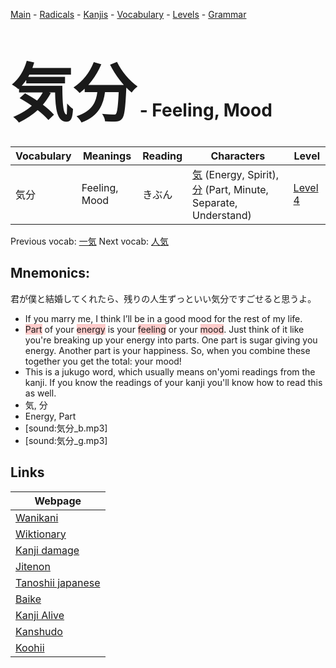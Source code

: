 <style> bigfont {font-size: 100px}</style>
[Main](../README.md) -
[Radicals](../radicals.md) -
[Kanjis](../kanjis.md) -
[Vocabulary](../vocabulary.md) -
[Levels](../levels.md) -
[Grammar](../grammar.md)
# <bigfont> 気分</bigfont> - Feeling, Mood 

| Vocabulary | Meanings | Reading | Characters | Level |
| --- | --- | --- | --- | --- |
| 気分 | Feeling, Mood | きぶん |  [気](../kanjis/気.md) (Energy, Spirit), [分](../kanjis/分.md) (Part, Minute, Separate, Understand) | [Level 4](../levels/wk_level4.md) |

Previous vocab: [一気](一気.md) Next vocab: [人気](人気.md) 

## Mnemonics:
君が僕と結婚してくれたら、残りの人生ずっといい気分ですごせると思うよ。
* If you marry me, I think I’ll be in a good mood for the rest of my life.
* <span style="background-color:#ffcccb"> Part</span> of your <span style="background-color:#ffcccb"> energy</span> is your <span style="background-color:#ffcccb"> feeling</span> or your <span style="background-color:#ffcccb"> mood</span>. Just think of it like you're breaking up your energy into parts. One part is sugar giving you energy. Another part is your happiness. So, when you combine these together you get the total: your mood!
* This is a jukugo word, which usually means on'yomi readings from the kanji. If you know the readings of your kanji you'll know how to read this as well.
* 気, 分
* Energy, Part
* [sound:気分_b.mp3]
* [sound:気分_g.mp3]


## Links 

| Webpage |
| --- |
| [Wanikani          ](https://www.wanikani.com/kanji/気分) |
| [Wiktionary        ](https://en.wiktionary.org/wiki/気分) |
| [Kanji damage      ](http://www.kanjidamage.com/kanji/search?utf8=✓&q=気分) |
| [Jitenon           ](https://jitenon.com/kanji/気分) |
| [Tanoshii japanese ](https://www.tanoshiijapanese.com/dictionary/kanji.cfm?k=気分) |
| [Baike             ](https://baike.baidu.com/item/気分) |
| [Kanji Alive       ](https://app.kanjialive.com/気分) |
| [Kanshudo          ](https://www.kanshudo.com/searchmn?q=気分) |
| [Koohii            ](https://kanji.koohii.com/study/kanji/気分) |
